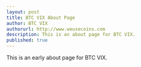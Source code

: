 ```yaml
---
layout: post
title: BTC VIX About Page
author: BTC VIX
authorurl: http://www.weusecoins.com
description: This is an about page for BTC VIX.
published: true
---
```


This is an early about page for BTC VIX.
